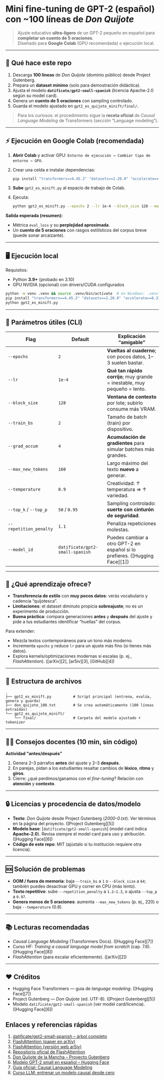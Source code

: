 
# Mini fine-tuning de GPT-2 (español) con ~100 líneas de *Don Quijote*

> Ajuste educativo **ultra-ligero** de un GPT-2 pequeño en español para **completar un cuento de 5 oraciones**.  
> Diseñado para **Google Colab** (GPU recomendada) o ejecución local.

---

## 🧭 Qué hace este repo

1. Descarga **100 líneas** de *Don Quijote* (dominio público) desde Project Gutenberg. 
2. Prepara un **dataset mínimo** (solo para demostración didáctica).  
3. Ajusta el modelo **`datificate/gpt2-small-spanish`** (licencia Apache-2.0 según su model card). 
4. Genera un **cuento de 5 oraciones** con sampling controlado.  
5. Guarda el modelo ajustado en `gpt2_es_quijote_minift/final/`.

> Para los curiosos: el procedimiento sigue la **receta oficial** de *Causal Language Modeling* de Transformers (sección “Language modeling”).

---

## ⚡️ Ejecución en Google Colab (recomendada)

1. **Abrir Colab** y activar GPU: `Entorno de ejecución → Cambiar tipo de entorno → GPU`.
2. Crear una celda e instalar dependencias:
    ```bash
    pip install "transformers==4.45.2" "datasets==2.20.0" "accelerate==0.33.0" sentencepiece
    ```

3. **Sube** `gpt2_es_minift.py` al espacio de trabajo de Colab.
4. Ejecuta:

   ```bash
   python gpt2_es_minift.py --epochs 2 --lr 1e-4 --block_size 128 --max_new_tokens 160
   ```

**Salida esperada (resumen):**

* Métrica `eval_loss` y su **perplejidad aproximada**.
* Un **cuento de 5 oraciones** con rasgos estilísticos del corpus breve (puede sonar arcaizante).

---

## 🖥️ Ejecución local

Requisitos:

* Python **3.9+** (probado en 3.10)
* GPU NVIDIA (opcional) con drivers/CUDA configurados

```bash
python -m venv .venv && source .venv/bin/activate  # en Windows: .venv\Scripts\activate
pip install "transformers==4.45.2" "datasets==2.20.0" "accelerate==0.33.0" sentencepiece
python gpt2_es_minift.py
```

---

## 🔧 Parámetros útiles (CLI)

| Flag                   | Default                         | Explicación “amigable”                                                      |
| ---------------------- | ------------------------------- | --------------------------------------------------------------------------- |
| `--epochs`             | `2`                             | **Vueltas al cuaderno**; con pocos datos, 1–3 suelen bastar.                |
| `--lr`                 | `1e-4`                          | **Qué tan rápido corrijo**; muy grande = inestable, muy pequeño = lento.    |
| `--block_size`         | `128`                           | **Ventana de contexto** por lote; subirlo consume más VRAM.                 |
| `--train_bs`           | `2`                             | Tamaño de batch (train) por dispositivo.                                    |
| `--grad_accum`         | `4`                             | **Acumulación de gradientes** para simular batches más grandes.             |
| `--max_new_tokens`     | `160`                           | Largo máximo del texto **nuevo** a generar.                                 |
| `--temperature`        | `0.9`                           | Creatividad: ↑ temperatura ⇒ ↑ variedad.                                    |
| `--top_k` / `--top_p`  | `50` / `0.95`                   | Sampling controlado: **suerte con cinturón de seguridad**.                  |
| `--repetition_penalty` | `1.1`                           | Penaliza repeticiones molestas.                                             |
| `--model_id`           | `datificate/gpt2-small-spanish` | Puedes cambiar a otro GPT-2 en español si lo prefieres. ([Hugging Face][1]) |

---

## 🧪 ¿Qué aprendizaje ofrece?

* **Transferencia de estilo** con **muy pocos datos**: verás vocabulario y cadencia “quijotesca”.
* **Limitaciones**: el dataset diminuto propicia **sobreajuste**; no es un experimento de producción.
* **Buena práctica**: compara generaciones **antes** y **después** del ajuste y pide a tus estudiantes identificar “huellas” del corpus.

Para extender:

* Mezcla textos contemporáneos para un tono más moderno.
* Incrementa `epochs` y reduce `lr` para un ajuste más fino (si tienes más datos).
* Explora kernels/optimizaciones modernas si escalas (p. ej., *FlashAttention*). ([arXiv][2], [ar5iv][3], [GitHub][4])

---

## 🧰 Estructura de archivos

```
.
├── gpt2_es_minift.py          # Script principal (entrena, evalúa, genera y guarda)
├── don_quijote_100.txt        # Se crea automáticamente (100 líneas extraídas)
└── gpt2_es_quijote_minift/
    └── final/                 # Carpeta del modelo ajustado + tokenizer
```

---

## 🧑‍🏫 Consejos docentes (10 min, sin código)

**Actividad “antes/después”**

1. Genera 2–3 párrafos **antes** del ajuste y 2–3 **después**.
2. En parejas, pidan a los estudiantes resaltar cambios de **léxico**, **ritmo** y **giros**.
3. Cierre: ¿qué perdimos/ganamos con el *fine-tuning*? Relación con **atención** y **contexto**.

---

## 🔒 Licencias y procedencia de datos/modelo

* **Texto**: *Don Quijote* desde Project Gutenberg (*2000-0.txt*). Ver términos en la página del proyecto. ([Project Gutenberg][5])
* **Modelo base**: \[`datificate/gpt2-small-spanish`] (model card indica **Apache-2.0**). Revisa siempre el model card para uso y atribución. ([Hugging Face][6])
* **Código de este repo**: MIT (ajústalo si tu institución requiere otra licencia).

---

## 🆘 Solución de problemas

* **OOM / fuera de memoria**: baja `--train_bs` a `1` o `--block_size` a `64`; también puedes desactivar GPU y correr en CPU (más lento).
* **Texto repetitivo**: sube `--repetition_penalty` a `1.2–1.3`, o ajusta `--top_p` a `0.97`.
* **Genera menos de 5 oraciones**: aumenta `--max_new_tokens` (p. ej., 220) o baja `--temperature` (0.8).

---

## 📚 Lecturas recomendadas

* *Causal Language Modeling* (Transformers Docs). ([Hugging Face][7])
* Curso HF: *Training a causal language model from scratch* (cap. 7.6). ([Hugging Face][8])
* *FlashAttention* (para escalar eficientemente). ([arXiv][2])



---

## ❤️ Créditos

* Hugging Face Transformers — guía de *language modeling*. ([Hugging Face][7])
* Project Gutenberg — *Don Quijote* (ed. UTF-8). ([Project Gutenberg][5])
* Modelo `datificate/gpt2-small-spanish` (ver model card/licencia). ([Hugging Face][6])


## Enlaces y referencias rápidas

1. [datificate/gpt2-small-spanish – árbol completo](https://huggingface.co/datificate/gpt2-small-spanish/tree/main) 
2. [FlashAttention (paper en arXiv)](https://arxiv.org/abs/2205.14135) 
3. [FlashAttention (versión web ar5iv)](https://ar5iv.labs.arxiv.org/html/2205.14135)
4. [Repositorio oficial de FlashAttention](https://github.com/Dao-AILab/flash-attention)
5. [Don Quijote de la Mancha – Proyecto Gutenberg](https://www.gutenberg.org/files/2000/2000-0.txt)
6. [Modelo GPT-2 small en español – Hugging Face](https://huggingface.co/datificate/gpt2-small-spanish)
7. [Guía oficial: Causal Language Modeling](https://huggingface.co/docs/transformers/en/tasks/language_modeling)
8. [Curso LLM: entrenar un modelo causal desde cero](https://huggingface.co/learn/llm-course/en/chapter7/6) 

